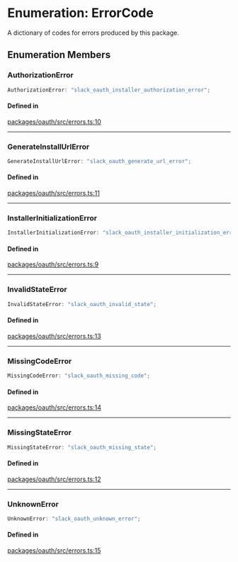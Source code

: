 # Enumeration: ErrorCode

A dictionary of codes for errors produced by this package.

## Enumeration Members

### AuthorizationError

```ts
AuthorizationError: "slack_oauth_installer_authorization_error";
```

#### Defined in

[packages/oauth/src/errors.ts:10](https://github.com/slackapi/node-slack-sdk/blob/c15385ef93ccdde9702f52f7d1f445999203d794/packages/oauth/src/errors.ts#L10)

***

### GenerateInstallUrlError

```ts
GenerateInstallUrlError: "slack_oauth_generate_url_error";
```

#### Defined in

[packages/oauth/src/errors.ts:11](https://github.com/slackapi/node-slack-sdk/blob/c15385ef93ccdde9702f52f7d1f445999203d794/packages/oauth/src/errors.ts#L11)

***

### InstallerInitializationError

```ts
InstallerInitializationError: "slack_oauth_installer_initialization_error";
```

#### Defined in

[packages/oauth/src/errors.ts:9](https://github.com/slackapi/node-slack-sdk/blob/c15385ef93ccdde9702f52f7d1f445999203d794/packages/oauth/src/errors.ts#L9)

***

### InvalidStateError

```ts
InvalidStateError: "slack_oauth_invalid_state";
```

#### Defined in

[packages/oauth/src/errors.ts:13](https://github.com/slackapi/node-slack-sdk/blob/c15385ef93ccdde9702f52f7d1f445999203d794/packages/oauth/src/errors.ts#L13)

***

### MissingCodeError

```ts
MissingCodeError: "slack_oauth_missing_code";
```

#### Defined in

[packages/oauth/src/errors.ts:14](https://github.com/slackapi/node-slack-sdk/blob/c15385ef93ccdde9702f52f7d1f445999203d794/packages/oauth/src/errors.ts#L14)

***

### MissingStateError

```ts
MissingStateError: "slack_oauth_missing_state";
```

#### Defined in

[packages/oauth/src/errors.ts:12](https://github.com/slackapi/node-slack-sdk/blob/c15385ef93ccdde9702f52f7d1f445999203d794/packages/oauth/src/errors.ts#L12)

***

### UnknownError

```ts
UnknownError: "slack_oauth_unknown_error";
```

#### Defined in

[packages/oauth/src/errors.ts:15](https://github.com/slackapi/node-slack-sdk/blob/c15385ef93ccdde9702f52f7d1f445999203d794/packages/oauth/src/errors.ts#L15)
